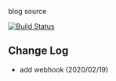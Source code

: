 blog source

[![Build Status](https://travis-ci.org/ronething/ronething.github.io.svg?branch=blog)](https://travis-ci.org/ronething/ronething.github.io)

## Change Log

- add webhook (2020/02/19)

